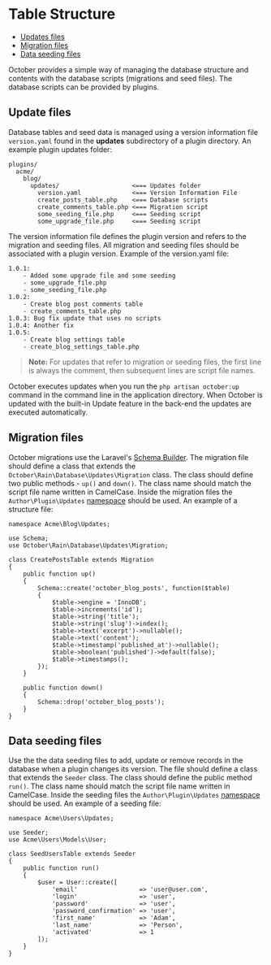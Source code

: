# Table Structure

- [Updates files](#update-files)
- [Migration files](#migration-files)
- [Data seeding files](#data-seeding-files)

October provides a simple way of managing the database structure and contents with the database scripts (migrations and seed files). The database scripts can be provided by plugins.

<a name="update-files" class="anchor" href="#update-files"></a>
## Update files

Database tables and seed data is managed using a version information file `version.yaml` found in the **updates** subdirectory of a plugin directory. An example plugin updates folder:

    plugins/
      acme/
        blog/
          updates/                    <=== Updates folder
            version.yaml              <=== Version Information File
            create_posts_table.php    <=== Database scripts
            create_comments_table.php <=== Migration script
            some_seeding_file.php     <=== Seeding script
            some_upgrade_file.php     <=== Seeding script

The version information file defines the plugin version and refers to the migration and seeding files. All migration and seeding files should be associated with a plugin version. Example of the version.yaml file:

    1.0.1:
        - Added some upgrade file and some seeding
        - some_upgrade_file.php
        - some_seeding_file.php
    1.0.2:
        - Create blog post comments table
        - create_comments_table.php
    1.0.3: Bug fix update that uses no scripts
    1.0.4: Another fix
    1.0.5: 
        - Create blog settings table
        - create_blog_settings_table.php

> **Note:** For updates that refer to migration or seeding files, the first line is always the comment, then subsequent lines are script file names.

October executes updates when you run the `php artisan october:up` command in the command line in the application directory. When October is updated with the built-in Update feature in the back-end the updates are executed automatically.

<a name="migration-files" class="anchor" href="#migration-files"></a>
## Migration files

October migrations use the Laravel's [Schema Builder](http://laravel.com/docs/schema). The migration file should define a class that extends the `October\Rain\Database\Updates\Migration` class. The class should define two public methods - `up()` and `down()`.  The class name should match the script file name written in CamelCase. Inside the migration files the `Author\Plugin\Updates` [namespace](../plugin/registration#namespaces) should be used. An example of a structure file:

    namespace Acme\Blog\Updates;

    use Schema;
    use October\Rain\Database\Updates\Migration;

    class CreatePostsTable extends Migration
    {
        public function up()
        {
            Schema::create('october_blog_posts', function($table)
            {
                $table->engine = 'InnoDB';
                $table->increments('id');
                $table->string('title');
                $table->string('slug')->index();
                $table->text('excerpt')->nullable();
                $table->text('content');
                $table->timestamp('published_at')->nullable();
                $table->boolean('published')->default(false);
                $table->timestamps();
            });
        }

        public function down()
        {
            Schema::drop('october_blog_posts');
        }
    }

<a name="data-seeding-files" class="anchor" href="#data-seeding-files"></a>
## Data seeding files

Use the the data seeding files to add, update or remove records in the database when a plugin changes its version. The file should define a class that extends the `Seeder` class. The class should define the public method `run()`. The class name should match the script file name written in CamelCase. Inside the seeding files the `Author\Plugin\Updates` [namespace](../plugin/registration#namespaces) should be used. An example of a seeding file:

    namespace Acme\Users\Updates;

    use Seeder;
    use Acme\Users\Models\User;

    class SeedUsersTable extends Seeder
    {
        public function run()
        {
            $user = User::create([
                'email'                 => 'user@user.com',
                'login'                 => 'user',
                'password'              => 'user',
                'password_confirmation' => 'user',
                'first_name'            => 'Adam',
                'last_name'             => 'Person',
                'activated'             => 1
            ]);
        }
    }
